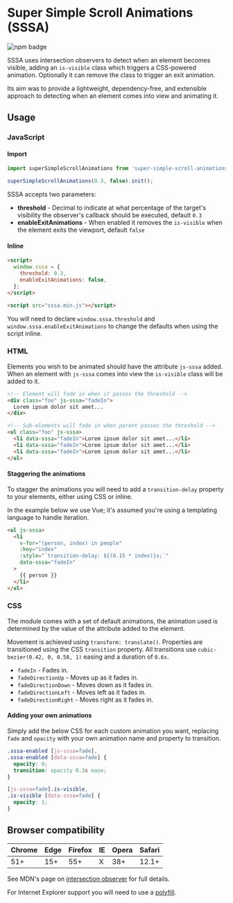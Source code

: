 # Super Simple Scroll Animations (SSSA)

![npm badge](https://img.shields.io/npm/v/super-simple-scroll-animations?style=flat-square "npm badge")

SSSA uses intersection observers to detect when an element becomes visible, adding an `is-visible` class which triggers a CSS-powered animation. Optionally it can remove the class to trigger an exit animation.

Its aim was to provide a lightweight, dependency-free, and extensible approach to detecting when an element comes into view and animating it.

## Usage

### JavaScript

#### Import

```js
import superSimpleScrollAnimations from 'super-simple-scroll-animations';

superSimpleScrollAnimations(0.3, false).init();
```

SSSA accepts two parameters:

* **threshold** - Decimal to indicate at what percentage of the target's visibility the observer's callback should be executed, default `0.3`
* **enableExitAnimations** - When enabled it removes the `is-visible` when the element exits the viewport, default `false`

#### Inline

```html
<script>
  window.sssa = {
    threshold: 0.3,
    enableExitAnimations: false,
  };
</script>

<script src="sssa.min.js"></script>
```

You will need to declare `window.sssa.threshold` and `window.sssa.enableExitAnimations` to change the defaults when using the script inline.

### HTML

Elements you wish to be animated should have the attribute `js-sssa` added. When an element with `js-sssa` comes into view the `is-visible` class will be added to it.

```html
<!-- Element will fade in when it passes the threshold -->
<div class="foo" js-sssa="fadeIn">
  Lorem ipsum dolor sit amet...
</div>

<!-- Sub-elements will fade in when parent passes the threshold -->
<ul class="foo" js-sssa>
  <li data-sssa="fadeIn">Lorem ipsum dolor sit amet...</li>
  <li data-sssa="fadeIn">Lorem ipsum dolor sit amet...</li>
  <li data-sssa="fadeIn">Lorem ipsum dolor sit amet...</li>
</ul>
```

#### Staggering the animations

To stagger the animations you will need to add a `transition-delay` property to your elements, either using CSS or inline.

In the example below we use Vue; it's assumed you're using a templating language to handle iteration.

```html
<ul js-sssa>
  <li
    v-for="(person, index) in people"
    :key="index"
    :style="`transition-delay: ${(0.15 * index)}s;`"
    data-sssa="fadeIn"
  >
    {{ person }}
  </li>
</ul>
```

### CSS

The module comes with a set of default animations, the animation used is determined by the value of the attribute added to the element.

Movement is achieved using `transform: translate()`. Properties are transitioned using the CSS `transition` property. All transitions use `cubic-bezier(0.42, 0, 0.58, 1)` easing and a duration of `0.6s`.

* `fadeIn` - Fades in.
* `fadeDirectionUp` - Moves up as it fades in.
* `fadeDirectionDown` - Moves down as it fades in.
* `fadeDirectionLeft` - Moves left as it fades in.
* `fadeDirectionRight` - Moves right as it fades in.

#### Adding your own animations

Simply add the below CSS for each custom animation you want, replacing `fade` and `opacity` with your own animation name and property to transition.

```css
.sssa-enabled [js-sssa=fade],
.sssa-enabled [data-sssa=fade] {
  opacity: 0;
  transition: opacity 0.3s ease;
}

[js-sssa=fade].is-visible,
.is-visible [data-sssa=fade] {
  opacity: 1;
}
```

## Browser compatibility

| Chrome | Edge | Firefox | IE | Opera | Safari
--- | --- | --- | --- | --- | ---
| 51+ | 15+ | 55+ | X | 38+ | 12.1+

See MDN's page on [intersection observer](https://developer.mozilla.org/en-US/docs/Web/API/Intersection_Observer_API#Browser_compatibility) for full details.

For Internet Explorer support you will need to use a [polyfill](https://www.npmjs.com/package/intersection-observer-polyfill).

